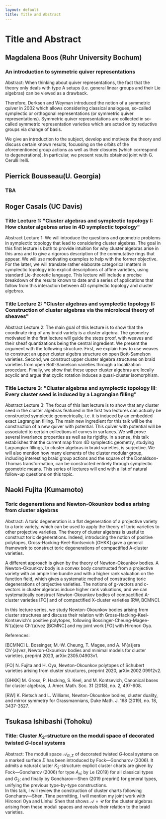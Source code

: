 ```yaml
---
layout: default
title: Title and Abstract
---
```


<script type="text/x-mathjax-config">MathJax.Hub.Config({tex2jax:{inlineMath:[['\$','\$'],['\\(','\\)']],processEscapes:true},CommonHTML: {matchFontHeight:false}});</script>
<script type="text/javascript" async src="https://cdnjs.cloudflare.com/ajax/libs/mathjax/2.7.1/MathJax.js?config=TeX-MML-AM_CHTML"></script>

# Title and Abstract

## Magdalena Boos (Ruhr University Bochum)
### An introduction to symmetric quiver representations
Abstract: When thinking about quiver representations, the fact that the theory 
only deals with type A setups (i.e. general linear groups and their Lie 
algebras) can be viewed as a drawback.

Therefore, Derksen and Weyman introduced the notion of a symmetric 
quiver in 2002 which allows considering classical analogues, so-called 
symplectic or orthogonal representations (or symmetric quiver 
representations). Symmetric quiver representations are collected in 
so-called symmetric representation varieties which are acted on by 
reductive groups via change of basis.

We give an introduction to the subject, develop and motivate the theory 
and discuss certain known results, focussing on the orbits of the 
aforementioned group actions as well as their closures (which correspond 
to degenerations). In particular, we present results obtained joint with 
G. Cerulli Irelli.

## Pierrick Bousseau(U. Georgia)
### TBA

## Roger Casals (UC Davis)
### Title Lecture 1: "Cluster algebras and symplectic topology I: How cluster algebras arise in 4D symplectic topology"

Abstract Lecture 1: We will introduce the questions and geometric problems in symplectic topology that lead to considering cluster algebras. The goal in this first lecture is both to provide intuition for why cluster algebras arise in this area and to give a rigorous description of the commutative rings that appear. We will use motivating examples to help with the former objective. For the latter, we will translate rather elaborate categorical matters in symplectic topology into explicit descriptions of affine varieties, using standard Lie-theoretic language. This lecture will include a precise breakdown of the results known to date and a series of applications that follow from this interaction between 4D symplectic topology and cluster algebras.

### Title Lecture 2: "Cluster algebras and symplectic topology II: Construction of cluster algebras via the microlocal theory of sheaves"

Abstract Lecture 2: The main goal of this lecture is to show that the coordinate ring of any braid variety is a cluster algebra. The geometry motivated in the first lecture will guide the steps proof, with weaves and their sheaf quantizations being the central ingredient. We present the argument with the following structure. First, we explain how to use weaves to construct an upper cluster algebra structure on open Bott-Samelson varieties. Second, we construct upper cluster algebra structures on braid varieties from open Bott-Samelson varieties through a localization procedure. Finally, we show that these upper cluster algebras are locally acyclic and argue that cyclic rotation induces a quasi-cluster isomorphism.

### Title Lecture 3: "Cluster algebras and symplectic topology III: Every cluster seed is induced by a Lagrangian filling"

Abstract Lecture 3: The focus of this last lecture is to show that any cluster seed in the cluster algebras featured in the first two lectures can actually be constructed symplectic geometrically, i.e. it is induced by an embedded exact Lagrangian filling. The main new ingredient for this talk will be the construction of a new quiver with potential. This quiver with potential will be associated to certain collections of curves in surfaces. We will prove several invariance properties as well as its rigidity. In a sense, this talk establishes that the current map from 4D symplectic geometry, studying Lagrangian fillings, to cluster algebras in braid varieties, is surjective. We will also mention how many elements of the cluster modular group, including interesting braid group actions and the square of the Donaldson-Thomas transformation, can be constructed entirely through symplectic geometric means. This series of lectures will end with a list of natural follow-up questions on this topic.
## Naoki Fujita (Kumamoto)
### Toric degenerations and Newton-Okounkov bodies arising from cluster algebras
Abstract: A toric degeneration is a flat degeneration of a projective variety to a toric variety, which can be used to apply the theory of toric varieties to other projective varieties. The theory of cluster algebras is useful to construct toric degenerations. Indeed, introducing the notion of positive polytopes, Gross-Hacking-Keel-Kontsevich [GHKK] gave a general framework to construct toric degenerations of compactified A-cluster varieties.

A different approach is given by the theory of Newton-Okounkov bodies. A Newton-Okounkov body is a convex body constructed from a projective variety with an ample line bundle and with a higher rank valuation on the function field, which gives a systematic method of constructing toric degenerations of projective varieties. The notions of g-vectors and c-vectors in cluster algebras induce higher rank valuations, and we can systematically construct Newton-Okounkov bodies of compactified A-cluster varieties [FO] and of compactified X-cluster varieties [RW, BCMNC].

In this lecture series, we study Newton-Okounkov bodies arising from cluster structures and discuss their relation with Gross-Hacking-Keel-Kontsevich's positive polytopes, following Bossinger-Cheung-Magee-N\'{a}jera Ch\'{a}vez [BCMNC] and my joint work [FO] with Hironori Oya.

References:

[BCMNC] L. Bossinger, M.-W. Cheung, T. Magee, and A. N\'{a}jera Ch\'{a}vez, Newton-Okounkov bodies and minimal models for cluster varieties, preprint 2023, arXiv:2305.04903v1.

[FO] N. Fujita and H. Oya, Newton-Okounkov polytopes of Schubert varieties arising from cluster structures, preprint 2020, arXiv:2002.09912v2.

[GHKK] M. Gross, P. Hacking, S. Keel, and M. Kontsevich, Canonical bases for cluster algebras, J. Amer. Math. Soc. 31 (2018), no. 2, 497-608.

[RW] K. Rietsch and L. Williams, Newton-Okounkov bodies, cluster duality, and mirror symmetry for Grassmannians, Duke Math. J. 168 (2019), no. 18, 3437-3527.

## Tsukasa Ishibashi (Tohoku)
### Title: Cluster $K_2$-structure on the moduli space of decorated twisted $G$-local systems
Abstract: The moduli space $\mathcal{A}_{G,\Sigma}$ of decorated twisted $G$-local systems on a marked surface $\Sigma$ has been introduced by Fock—Goncharov (2006). It admits a natural cluster $K_2$-structure: explicit cluster charts are given by Fock—Goncharov (2006) for type $A_n$; by Le (2019) for all classical types and $G_2$; and finally by Goncharov—Shen (2019 preprint) for general types, unifying the previous type-by-type constructions.  
In this talk, I will review the construction of cluster charts following Goncharov—Shen. Time permitting, I will mention my joint work with Hironori Oya and Linhui Shen that shows $\mathscr{A}=\mathscr{U}$ for the cluster algebras arising from these moduli spaces and reveals their relation to the braid varieties.